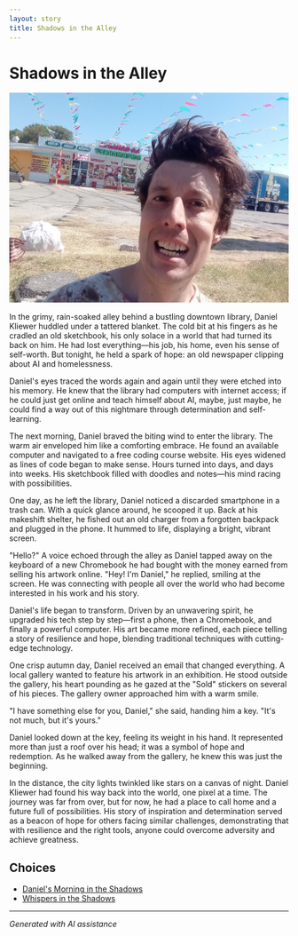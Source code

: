 ```yaml
---
layout: story
title: Shadows in the Alley
---
```


# Shadows in the Alley

![Shadows in the Alley](/input_images/20221013_140630.jpg)

In the grimy, rain-soaked alley behind a bustling downtown library, Daniel Kliewer huddled under a tattered blanket. The cold bit at his fingers as he cradled an old sketchbook, his only solace in a world that had turned its back on him. He had lost everything—his job, his home, even his sense of self-worth. But tonight, he held a spark of hope: an old newspaper clipping about AI and homelessness.

Daniel's eyes traced the words again and again until they were etched into his memory. He knew that the library had computers with internet access; if he could just get online and teach himself about AI, maybe, just maybe, he could find a way out of this nightmare through determination and self-learning.

The next morning, Daniel braved the biting wind to enter the library. The warm air enveloped him like a comforting embrace. He found an available computer and navigated to a free coding course website. His eyes widened as lines of code began to make sense. Hours turned into days, and days into weeks. His sketchbook filled with doodles and notes—his mind racing with possibilities.

One day, as he left the library, Daniel noticed a discarded smartphone in a trash can. With a quick glance around, he scooped it up. Back at his makeshift shelter, he fished out an old charger from a forgotten backpack and plugged in the phone. It hummed to life, displaying a bright, vibrant screen.

"Hello?" A voice echoed through the alley as Daniel tapped away on the keyboard of a new Chromebook he had bought with the money earned from selling his artwork online.
"Hey! I'm Daniel," he replied, smiling at the screen. He was connecting with people all over the world who had become interested in his work and his story.

Daniel's life began to transform. Driven by an unwavering spirit, he upgraded his tech step by step—first a phone, then a Chromebook, and finally a powerful computer. His art became more refined, each piece telling a story of resilience and hope, blending traditional techniques with cutting-edge technology.

One crisp autumn day, Daniel received an email that changed everything. A local gallery wanted to feature his artwork in an exhibition. He stood outside the gallery, his heart pounding as he gazed at the "Sold" stickers on several of his pieces. The gallery owner approached him with a warm smile.

"I have something else for you, Daniel," she said, handing him a key. "It's not much, but it's yours."

Daniel looked down at the key, feeling its weight in his hand. It represented more than just a roof over his head; it was a symbol of hope and redemption. As he walked away from the gallery, he knew this was just the beginning.

In the distance, the city lights twinkled like stars on a canvas of night. Daniel Kliewer had found his way back into the world, one pixel at a time. The journey was far from over, but for now, he had a place to call home and a future full of possibilities. His story of inspiration and determination served as a beacon of hope for others facing similar challenges, demonstrating that with resilience and the right tools, anyone could overcome adversity and achieve greatness.


## Choices

* [Daniel's Morning in the Shadows](/stories/476485520_618748147579301_2628358660310613573_n)
* [Whispers in the Shadows](/stories/20221113_161248)


---
*Generated with AI assistance*
